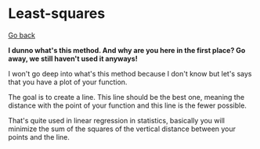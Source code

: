 # Least-squares

[Go back](..)

**I dunno what's this method. And why are you here in the first
place? Go away, we still haven't used it anyways!**

I won't go deep into what's this method because I don't know
but let's says that you have a plot of your function.

The goal is to create a line. This line should be the best
one, meaning the distance with the point of your function
and this line is the fewer possible.

That's quite used in linear regression in statistics, basically
you will minimize the sum of the squares of the vertical distance
between your points and the line.